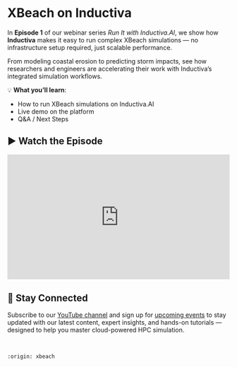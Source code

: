 # XBeach on Inductiva
In **Episode 1** of our webinar series *Run It with Inductiva.AI*, we show how **Inductiva** 
makes it easy to run complex XBeach simulations — no infrastructure setup required, 
just scalable performance.

From modeling coastal erosion to predicting storm impacts, see how researchers and engineers are accelerating their work with Inductiva’s integrated simulation workflows.

💡 **What you’ll learn**:
- How to run XBeach simulations on Inductiva.AI
- Live demo on the platform
- Q&A / Next Steps

## ▶️ Watch the Episode
<div style="position: relative; padding-bottom: 56.25%; height: 0; overflow: hidden; max-width: 100%;">
  <iframe src="https://www.youtube.com/embed/_V8oXbNfrFI?si=P0d0oayBBYzxBN2j"
          title="YouTube video player"
          style="position: absolute; top: 0; left: 0; width: 100%; height: 100%; border: 0;"
          allow="accelerometer; autoplay; clipboard-write; encrypted-media; gyroscope; picture-in-picture; web-share"
          allowfullscreen
          referrerpolicy="strict-origin-when-cross-origin">
  </iframe>
</div>

## 📢 Stay Connected
Subscribe to our [YouTube channel](https://www.youtube.com/@inductivaresearchlabs4204) and sign up 
for [upcoming events](https://lu.ma/calendar/cal-xwViWU64Q39XkHQ) to stay updated with our 
latest content, expert insights, and hands-on tutorials — designed to help you master 
cloud-powered HPC simulation.

<br>

```{banner}
:origin: xbeach
```